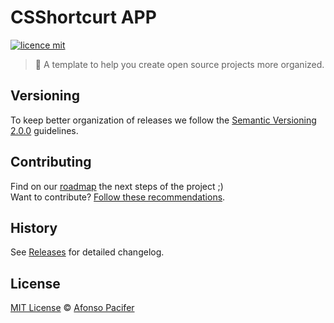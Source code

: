 # CSShortcurt APP

[![licence mit](https://img.shields.io/badge/licence-MIT-blue.svg)](https://github.com/vitebo/csshortcut-app/blob/master/LICENSE.md)

> :rocket: A template to help you create open source projects more organized.

## Versioning

To keep better organization of releases we follow the [Semantic Versioning 2.0.0](http://semver.org/) guidelines.

## Contributing
Find on our [roadmap](https://github.com/vitebo/open-source-boilerplate/issues) the next steps of the project ;)
<br>
Want to contribute? [Follow these recommendations](https://github.com/vitebo/csshortcut-app/blob/master/CONTRIBUTING.md).

## History
See [Releases](https://github.com/vitebo/ocsshortcut-app/releases) for detailed changelog.

## License
[MIT License](https://github.com/afonsopacifer/open-source-boilerplate/blob/master/LICENSE.md) © [Afonso Pacifer](http://afonsopacifer.com/)